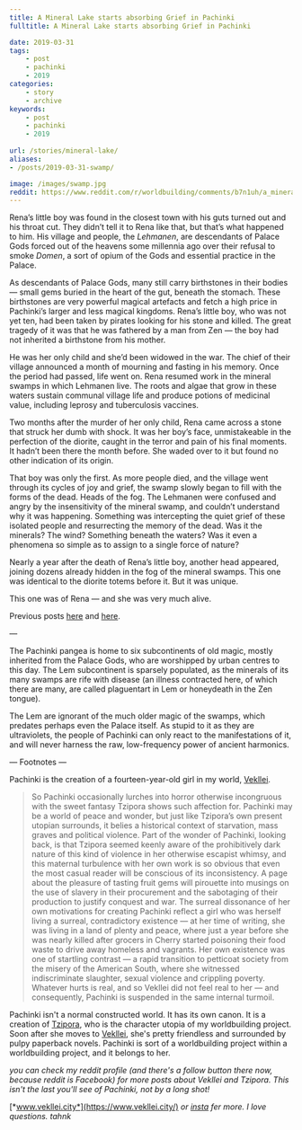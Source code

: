 ```yaml
---
title: A Mineral Lake starts absorbing Grief in Pachinki
fulltitle: A Mineral Lake starts absorbing Grief in Pachinki

date: 2019-03-31
tags:
    - post
    - pachinki
    - 2019
categories:
    - story
    - archive
keywords:
    - post
    - pachinki
    - 2019
    
url: /stories/mineral-lake/
aliases:
- /posts/2019-03-31-swamp/

image: /images/swamp.jpg
reddit: https://www.reddit.com/r/worldbuilding/comments/b7n1uh/a_mineral_lake_starts_absorbing_grief_in_pachinki/
---
```

Rena’s little boy was found in the closest town with his guts turned out and his throat cut. They didn’t tell it to Rena like that, but that’s what happened to him. His village and people, the *Lehmanen*, are descendants of Palace Gods forced out of the heavens some millennia ago over their refusal to smoke *Domen*, a sort of opium of the Gods and essential practice in the Palace.

As descendants of Palace Gods, many still carry birthstones in their bodies — small gems buried in the heart of the gut, beneath the stomach. These birthstones are very powerful magical artefacts and fetch a high price in Pachinki’s larger and less magical kingdoms. Rena’s little boy, who was not yet ten, had been taken by pirates looking for his stone and killed. The great tragedy of it was that he was fathered by a man from Zen — the boy had not inherited a birthstone from his mother.

He was her only child and she’d been widowed in the war. The chief of their village announced a month of mourning and fasting in his memory. Once the period had passed, life went on. Rena resumed work in the mineral swamps in which Lehmanen live. The roots and algae that grow in these waters sustain communal village life and produce potions of medicinal value, including leprosy and tuberculosis vaccines.

Two months after the murder of her only child, Rena came across a stone that struck her dumb with shock. It was her boy’s face, unmistakeable in the perfection of the diorite, caught in the terror and pain of his final moments. It hadn’t been there the month before. She waded over to it but found no other indication of its origin.

That boy was only the first. As more people died, and the village went through its cycles of joy and grief, the swamp slowly began to fill with the forms of the dead. Heads of the fog. The Lehmanen were confused and angry by the insensitivity of the mineral swamp, and couldn’t understand why it was happening. Something was intercepting the quiet grief of these isolated people and resurrecting the memory of the dead. Was it the minerals? The wind? Something beneath the waters? Was it even a phenomena so simple as to assign to a single force of nature?

Nearly a year after the death of Rena’s little boy, another head appeared, joining dozens already hidden in the fog of the mineral swamps. This one was identical to the diorite totems before it. But it was unique.

This one was of Rena — and she was very much alive.

Previous posts [here](https://www.reddit.com/r/worldbuilding/comments/ar8jov/a_gem_girl_shows_off_her_enormous_strength_in/) and [here](https://www.reddit.com/user/MelonKony/comments/azmu94/the_palace_gods_attempt_to_retrieve_their_runaway/).

—

The Pachinki pangea is home to six subcontinents of old magic, mostly inherited from the Palace Gods, who are worshipped by urban centres to this day. The Lem subcontinent is sparsely populated, as the minerals of its many swamps are rife with disease (an illness contracted here, of which there are many, are called plaguentart in Lem or honeydeath in the Zen tongue).

The Lem are ignorant of the much older magic of the swamps, which predates perhaps even the Palace itself. As stupid to it as they are ultraviolets, the people of Pachinki can only react to the manifestations of it, and will never harness the raw, low-frequency power of ancient harmonics.

— Footnotes —

Pachinki is the creation of a fourteen-year-old girl in my world, [Vekllei](https://vekllei.city).

>So Pachinki occasionally lurches into horror otherwise incongruous with the sweet fantasy Tzipora shows such affection for. Pachinki may be a world of peace and wonder, but just like Tzipora’s own present utopian surrounds, it belies a historical context of starvation, mass graves and political violence. Part of the wonder of Pachinki, looking back, is that Tzipora seemed keenly aware of the prohibitively dark nature of this kind of violence in her otherwise escapist whimsy, and this maternal turbulence with her own work is so obvious that even the most casual reader will be conscious of its inconsistency. A page about the pleasure of tasting fruit gems will pirouette into musings on the use of slavery in their procurement and the sabotaging of their production to justify conquest and war. The surreal dissonance of her own motivations for creating Pachinki reflect a girl who was herself living a surreal, contradictory existence — at her time of writing, she was living in a land of plenty and peace, where just a year before she was nearly killed after grocers in Cherry started poisoning their food waste to drive away homeless and vagrants. Her own existence was one of startling contrast — a rapid transition to petticoat society from the misery of the American South, where she witnessed indiscriminate slaughter, sexual violence and crippling poverty. Whatever hurts is real, and so Vekllei did not feel real to her — and consequently, Pachinki is suspended in the same internal turmoil.

Pachinki isn't a normal constructed world. It has its own canon. It is a creation of [Tzipora](https://vekllei.city/category/character/), who is the character utopia of my worldbuilding project. Soon after she moves to [Vekllei](https://vekllei.city/category/landscape/), she's pretty friendless and surrounded by pulpy paperback novels. Pachinki is sort of a worldbuilding project within a worldbuilding project, and it belongs to her.

*you can check my reddit profile (and there's a follow button there now, because reddit is Facebook) for more posts about Vekllei and Tzipora. This isn't the last you'll see of Pachinki, not by a long shot!*

[*www.vekllei.city*](https://www.vekllei.city/)  *or* [*insta*](https://www.instagram.com/melon.kony/) *fer more. I love questions. tahnk*

